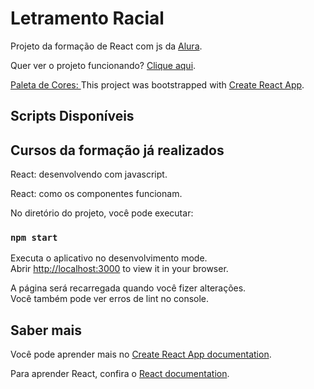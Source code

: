# Letramento Racial

Projeto da formação de React com js da [Alura](https://www.alura.com.br/formacao-react-ts).

Quer ver o projeto funcionando? [Clique aqui](https://letramentoAmanda-react-by-alura.vercel.app/).

[Paleta de Cores: ](https://www.colourlovers.com/palette/89236/Afrikaner)
This project was bootstrapped with [Create React App](https://github.com/facebook/create-react-app).

## Scripts Disponíveis

## Cursos da formação já realizados

React: desenvolvendo com javascript.

React: como os componentes funcionam.

No diretório do projeto, você pode executar:

### `npm start`

Executa o aplicativo no desenvolvimento mode.\
Abrir [http://localhost:3000](http://localhost:3000) to view it in your browser.

A página será recarregada quando você fizer alterações.\
Você também pode ver erros de lint no console.

## Saber mais

Você pode aprender mais no [Create React App documentation](https://facebook.github.io/create-react-app/docs/getting-started).

Para aprender React, confira o [React documentation](https://reactjs.org/).

